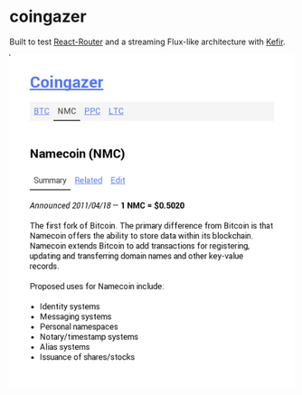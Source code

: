 # coingazer

Built to test [React-Router](https://github.com/rackt/react-router) and a streaming Flux-like architecture with [Kefir](https://github.com/pozadi/kefir).

![screenshot](https://github.com/spro/coingazer/blob/master/screenshot.png?raw=true)
